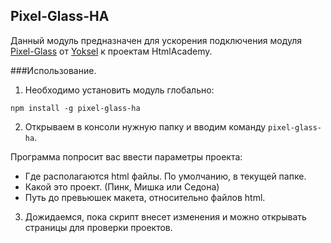 ## Pixel-Glass-HA

Данный модуль предназначен для ускорения подключения модуля [Pixel-Glass](https://github.com/yoksel/pixel-glass-js/) от [Yoksel](https://github.com/yoksel)
к проектам HtmlAcademy. 

###Использование.

1. Необходимо установить модуль глобально:

`npm install -g pixel-glass-ha`

2. Открываем в консоли нужную папку и вводим команду `pixel-glass-ha`. 

Программа попросит вас ввести параметры проекта: 
* Где располагаются html файлы. По умолчанию, в текущей папке.
* Какой это проект. (Пинк, Мишка или Седона)
* Путь до превьюшек макета, относительно файлов html.

3. Дожидаемся, пока скрипт внесет изменения и можно открывать страницы для проверки проектов.
